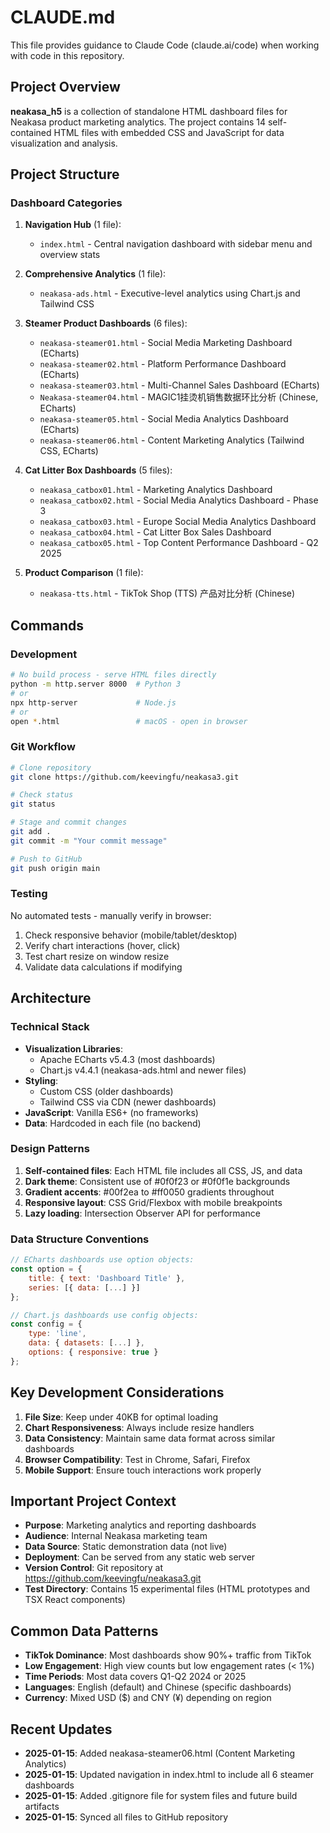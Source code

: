 # CLAUDE.md

This file provides guidance to Claude Code (claude.ai/code) when working with code in this repository.

## Project Overview

**neakasa_h5** is a collection of standalone HTML dashboard files for Neakasa product marketing analytics. The project contains 14 self-contained HTML files with embedded CSS and JavaScript for data visualization and analysis.

## Project Structure

### Dashboard Categories

1. **Navigation Hub** (1 file):
   - `index.html` - Central navigation dashboard with sidebar menu and overview stats

2. **Comprehensive Analytics** (1 file):
   - `neakasa-ads.html` - Executive-level analytics using Chart.js and Tailwind CSS

3. **Steamer Product Dashboards** (6 files):
   - `neakasa-steamer01.html` - Social Media Marketing Dashboard (ECharts)
   - `neakasa-steamer02.html` - Platform Performance Dashboard (ECharts)
   - `neakasa-steamer03.html` - Multi-Channel Sales Dashboard (ECharts)
   - `Neakasa-steamer04.html` - MAGIC1挂烫机销售数据环比分析 (Chinese, ECharts)
   - `neakasa-steamer05.html` - Social Media Analytics Dashboard (ECharts)
   - `neakasa-steamer06.html` - Content Marketing Analytics (Tailwind CSS, ECharts)

4. **Cat Litter Box Dashboards** (5 files):
   - `neakasa_catbox01.html` - Marketing Analytics Dashboard
   - `neakasa_catbox02.html` - Social Media Analytics Dashboard - Phase 3
   - `neakasa_catbox03.html` - Europe Social Media Analytics Dashboard
   - `neakasa_catbox04.html` - Cat Litter Box Sales Dashboard
   - `neakasa_catbox05.html` - Top Content Performance Dashboard - Q2 2025

5. **Product Comparison** (1 file):
   - `neakasa-tts.html` - TikTok Shop (TTS) 产品对比分析 (Chinese)

## Commands

### Development
```bash
# No build process - serve HTML files directly
python -m http.server 8000  # Python 3
# or
npx http-server             # Node.js
# or
open *.html                 # macOS - open in browser
```

### Git Workflow
```bash
# Clone repository
git clone https://github.com/keevingfu/neakasa3.git

# Check status
git status

# Stage and commit changes
git add .
git commit -m "Your commit message"

# Push to GitHub
git push origin main
```

### Testing
No automated tests - manually verify in browser:
1. Check responsive behavior (mobile/tablet/desktop)
2. Verify chart interactions (hover, click)
3. Test chart resize on window resize
4. Validate data calculations if modifying

## Architecture

### Technical Stack
- **Visualization Libraries**:
  - Apache ECharts v5.4.3 (most dashboards)
  - Chart.js v4.4.1 (neakasa-ads.html and newer files)
- **Styling**:
  - Custom CSS (older dashboards)
  - Tailwind CSS via CDN (newer dashboards)
- **JavaScript**: Vanilla ES6+ (no frameworks)
- **Data**: Hardcoded in each file (no backend)

### Design Patterns
1. **Self-contained files**: Each HTML file includes all CSS, JS, and data
2. **Dark theme**: Consistent use of #0f0f23 or #0f0f1e backgrounds
3. **Gradient accents**: #00f2ea to #ff0050 gradients throughout
4. **Responsive layout**: CSS Grid/Flexbox with mobile breakpoints
5. **Lazy loading**: Intersection Observer API for performance

### Data Structure Conventions
```javascript
// ECharts dashboards use option objects:
const option = {
    title: { text: 'Dashboard Title' },
    series: [{ data: [...] }]
};

// Chart.js dashboards use config objects:
const config = {
    type: 'line',
    data: { datasets: [...] },
    options: { responsive: true }
};
```

## Key Development Considerations

1. **File Size**: Keep under 40KB for optimal loading
2. **Chart Responsiveness**: Always include resize handlers
3. **Data Consistency**: Maintain same data format across similar dashboards
4. **Browser Compatibility**: Test in Chrome, Safari, Firefox
5. **Mobile Support**: Ensure touch interactions work properly

## Important Project Context

- **Purpose**: Marketing analytics and reporting dashboards
- **Audience**: Internal Neakasa marketing team
- **Data Source**: Static demonstration data (not live)
- **Deployment**: Can be served from any static web server
- **Version Control**: Git repository at https://github.com/keevingfu/neakasa3.git
- **Test Directory**: Contains 15 experimental files (HTML prototypes and TSX React components)

## Common Data Patterns

- **TikTok Dominance**: Most dashboards show 90%+ traffic from TikTok
- **Low Engagement**: High view counts but low engagement rates (< 1%)
- **Time Periods**: Most data covers Q1-Q2 2024 or 2025
- **Languages**: English (default) and Chinese (specific dashboards)
- **Currency**: Mixed USD ($) and CNY (¥) depending on region

## Recent Updates

- **2025-01-15**: Added neakasa-steamer06.html (Content Marketing Analytics)
- **2025-01-15**: Updated navigation in index.html to include all 6 steamer dashboards
- **2025-01-15**: Added .gitignore file for system files and future build artifacts
- **2025-01-15**: Synced all files to GitHub repository